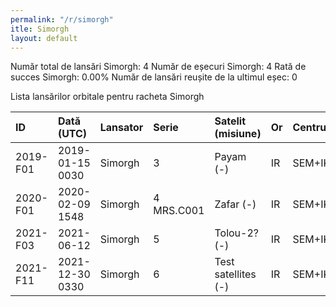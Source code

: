 ```yaml
---
permalink: "/r/simorgh"
itle: Simorgh
layout: default
---
```


Număr total de lansări Simorgh: 4
Număr de eșecuri Simorgh: 4
Rată de succes Simorgh: 0.00%
Număr de lansări reușite de la ultimul eșec: 0

Lista lansărilor orbitale pentru racheta Simorgh


| ID       | Dată (UTC)      | Lansator   | Serie      | Satelit (misiune)   | Or   | Centru   | R   |
|:---------|:----------------|:-----------|:-----------|:--------------------|:-----|:---------|:----|
| 2019-F01 | 2019-01-15 0030 | Simorgh    | 3          | Payam (-)           | IR   | SEM+IKSC | F   |
| 2020-F01 | 2020-02-09 1548 | Simorgh    | 4 MRS.C001 | Zafar (-)           | IR   | SEM+IKSC | F   |
| 2021-F03 | 2021-06-12      | Simorgh    | 5          | Tolou-2? (-)        | IR   | SEM+IKSC | F   |
| 2021-F11 | 2021-12-30 0330 | Simorgh    | 6          | Test satellites (-) | IR   | SEM+IKSC | F   |

